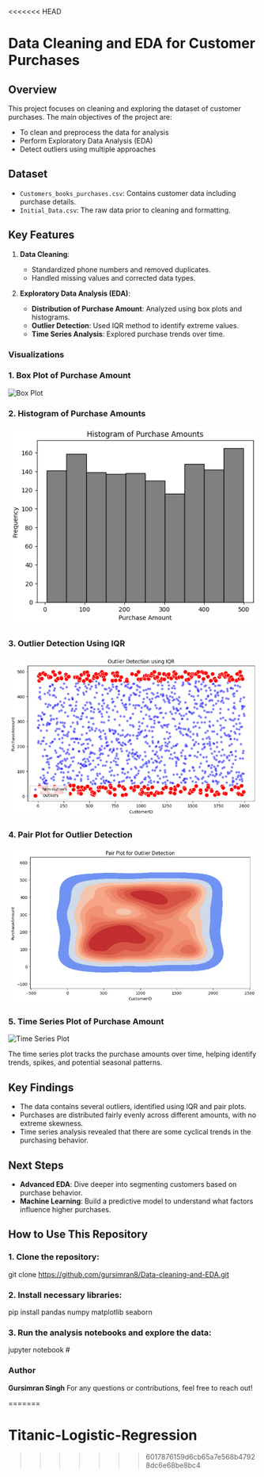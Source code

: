 <<<<<<< HEAD
# Data Cleaning and EDA for Customer Purchases

## Overview
This project focuses on cleaning and exploring the dataset of customer purchases. The main objectives of the project are:
- To clean and preprocess the data for analysis
- Perform Exploratory Data Analysis (EDA)
- Detect outliers using multiple approaches

## Dataset
- `Customers_books_purchases.csv`: Contains customer data including purchase details.
- `Initial_Data.csv`: The raw data prior to cleaning and formatting.

## Key Features
1. **Data Cleaning**: 
   - Standardized phone numbers and removed duplicates.
   - Handled missing values and corrected data types.

2. **Exploratory Data Analysis (EDA)**:
   - **Distribution of Purchase Amount**: Analyzed using box plots and histograms.
   - **Outlier Detection**: Used IQR method to identify extreme values.
   - **Time Series Analysis**: Explored purchase trends over time.

### Visualizations

### 1. Box Plot of Purchase Amount
![Box Plot]([./Images/Box_plot_Purshase_Amount.png](https://github.com/gursimran8/Data-cleaning-and-EDA/blob/main/Images/Box_plot_Purshase_Amount.png))

### 2. Histogram of Purchase Amounts
![Histogram](./Images/histogram_Purchase_Amount.png)

### 3. Outlier Detection Using IQR
![Outlier Detection](./Images/Outlier_detection.png)

### 4. Pair Plot for Outlier Detection
![Pair Plot](./Images/Pair_Plot_Outier_Detection.png)

### 5. Time Series Plot of Purchase Amount
![Time Series Plot](./Images/Time_series_plot.png)


The time series plot tracks the purchase amounts over time, helping identify trends, spikes, and potential seasonal patterns.

## Key Findings
- The data contains several outliers, identified using IQR and pair plots.
- Purchases are distributed fairly evenly across different amounts, with no extreme skewness.
- Time series analysis revealed that there are some cyclical trends in the purchasing behavior.

## Next Steps
- **Advanced EDA**: Dive deeper into segmenting customers based on purchase behavior.
- **Machine Learning**: Build a predictive model to understand what factors influence higher purchases.

## How to Use This Repository

### 1. Clone the repository:
git clone https://github.com/gursimran8/Data-cleaning-and-EDA.git

### 2. Install necessary libraries:
pip install pandas numpy matplotlib seaborn

### 3. Run the analysis notebooks and explore the data:
jupyter notebook #

### Author
**Gursimran Singh**
For any questions or contributions, feel free to reach out!


=======
# Titanic-Logistic-Regression
>>>>>>> 6017876159d6cb65a7e568b47928dc6e68be8bc4
